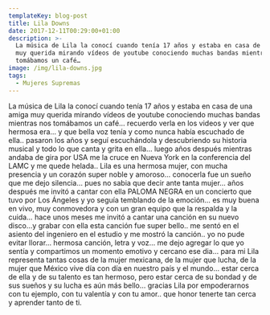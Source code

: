 ```yaml
---
templateKey: blog-post
title: Lila Downs
date: 2017-12-11T00:29:00+01:00
description: >-
  La música de Lila la conocí cuando tenía 17 años y estaba en casa de una amiga
  muy querida mirando vídeos de youtube conociendo muchas bandas mientras nos
  tomábamos un café… 
image: /img/lila-downs.jpg
tags:
  - Mujeres Supremas
---
```

La música de Lila la conocí cuando tenía 17 años y estaba en casa de una amiga muy querida mirando vídeos de youtube conociendo muchas bandas mientras nos tomábamos un café… recuerdo verla en los videos y ver que hermosa era… y que bella voz tenía y como nunca había escuchado de ella.. pasaron los años y seguí escuchándola y descubriendo su historia musical y todo lo que canta y grita en ella… luego años después mientras andaba de gira por USA me la cruce en Nueva York en la conferencia del LAMC y me quede helada.. Lila es una hermosa mujer, con mucha presencia y un corazón super noble y amoroso… conocerla fue un sueño que me dejo silencia… pues no sabia que decir ante tanta mujer… años después me invitó a cantar con ella PALOMA NEGRA en un concierto que tuvo por Los Ángeles y yo seguía temblando de la emoción… es muy buena en vivo, muy conmovedora y con un gran equipo que la respalda y la cuida… hace unos meses me invitó a cantar una canción en su nuevo disco…y grabar con ella esta canción fue super bello.. me sentó en el asiento del ingeniero en el estudio y me mostró la canción.. yo no pude evitar llorar… hermosa canción, letra y voz… me dejo agregar lo que yo sentía y compartimos un momento emotivo y cercano ese dia… para mi Lila representa tantas cosas de la mujer mexicana, de la mujer que lucha, de la mujer que México vive día con día en nuestro país y el mundo… estar cerca de ella y de su talento es tan hermoso, pero estar cerca de su bondad y de sus sueños y su lucha es aún más bello… gracias Lila por empoderarnos con tu ejemplo, con tu valentía y con tu amor.. que honor tenerte tan cerca y aprender tanto de ti.
